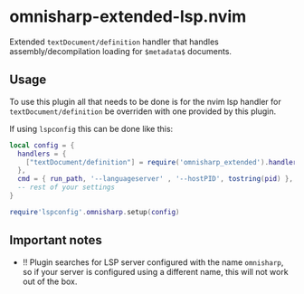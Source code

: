 # omnisharp-extended-lsp.nvim

Extended `textDocument/definition` handler that handles assembly/decompilation
loading for `$metadata$` documents.

## Usage

To use this plugin all that needs to be done is for the nvim lsp handler for
`textDocument/definition` be overriden with one provided by this plugin.

If using `lspconfig` this can be done like this:

```lua
local config = {
  handlers = {
    ["textDocument/definition"] = require('omnisharp_extended').handler,
  },
  cmd = { run_path, '--languageserver' , '--hostPID', tostring(pid) },
  -- rest of your settings
}

require'lspconfig'.omnisharp.setup(config)
```

## Important notes

- !! Plugin searches for LSP server configured with the name `omnisharp`, so if your server is configured using a different name, this will not work out of the box.
